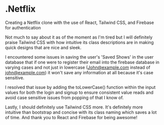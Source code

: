 # .Netflix
Creating a Netflix clone with the use of React, Tailwind CSS, and Firebase for authentication

Not much to say about it as of the moment as I'm tired but I will definitely praise Tailwind CSS with how intuitive
its class descriptions are in making quick designs that are nice and sleek.

I encountered some issues in saving the user's 'Saved Shows' in the user database
that if one were to register their email into the firebase database in varying cases
and not just in lowercase (John@example.com instead of john@example.com) it won't save any information at all
because it's case sensitive.

I resolved that issue by adding the toLowerCase() function within the input values for both the login
and signup to ensure consistent value reads and avoid case sensitive issues from popping of that I know of.

Lastly, I should definitely use Tailwind CSS more. It's definitely more intuitive than bootstrap and 
concise with its class naming which saves a lot of time. 
And thank you to React and Firebase for being awesome!
